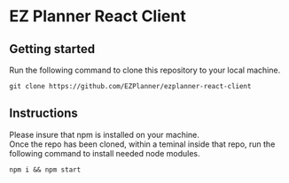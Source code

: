 # EZ Planner React Client  

## Getting started
Run  the following command to clone this repository to your local machine.
```
git clone https://github.com/EZPlanner/ezplanner-react-client
```

## Instructions
Please insure that npm is installed on your machine.  
Once the repo has been cloned, within a teminal inside that repo, run the following command to install needed node modules.
```
npm i && npm start
```  
